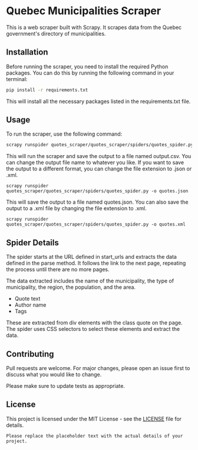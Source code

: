 # Quebec Municipalities Scraper

This is a web scraper built with Scrapy. It scrapes data from the Quebec government's directory of municipalities.

## Installation

Before running the scraper, you need to install the required Python packages. You can do this by running the following command in your terminal:

```bash
pip install -r requirements.txt
```
This will install all the necessary packages listed in the requirements.txt file.

## Usage

To run the scraper, use the following command:

```bash
scrapy runspider quotes_scraper/quotes_scraper/spiders/quotes_spider.py
```

This will run the scraper and save the output to a file named output.csv. You can change the output file name to whatever you like.
If you want to save the output to a different format, you can change the file extension to .json or .xml.

```
scrapy runspider quotes_scraper/quotes_scraper/spiders/quotes_spider.py -o quotes.json
```

This will save the output to a file named quotes.json. You can also save the output to a .xml file by changing the file extension to .xml.

```
scrapy runspider quotes_scraper/quotes_scraper/spiders/quotes_spider.py -o quotes.xml
```

## Spider Details

The spider starts at the URL defined in start_urls and extracts the data defined in the parse method. It follows the link to the next page, repeating the process until there are no more pages.

The data extracted includes the name of the municipality, the type of municipality, the region, the population, and the area.

* Quote text
* Author name
* Tags

These are extracted from div elements with the class quote on the page. The spider uses CSS selectors to select these elements and extract the data.

## Contributing

Pull requests are welcome. For major changes, please open an issue first to discuss what you would like to change.

Please make sure to update tests as appropriate.

## License

This project is licensed under the MIT License - see the [LICENSE](LICENSE) file for details.
```
Please replace the placeholder text with the actual details of your project.
```
